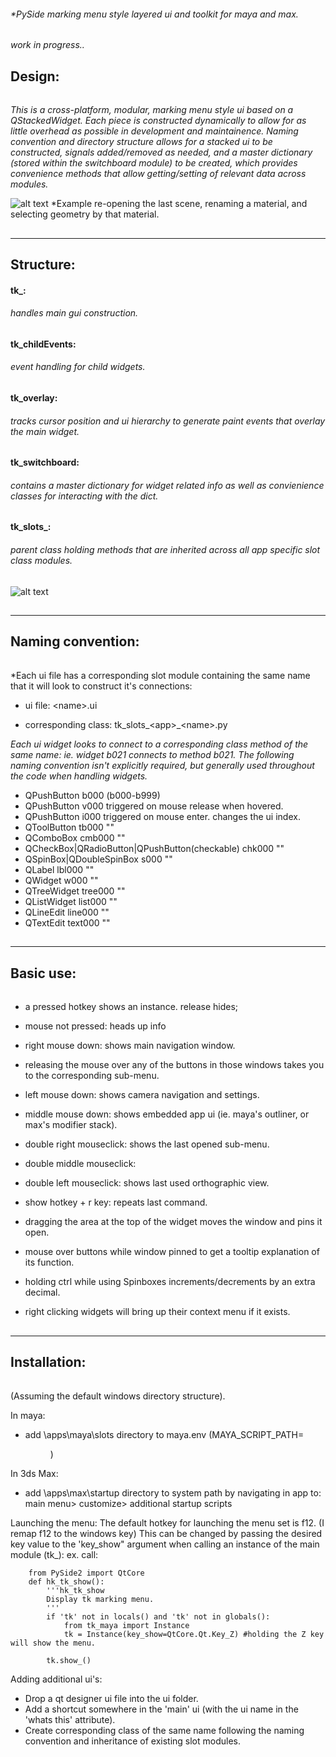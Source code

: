 ###### *PySide marking menu style layered ui and toolkit for maya and max.
*work in progress..*

## Design:
######
*This is a cross-platform, modular, marking menu style ui based on a QStackedWidget.  Each piece is constructed dynamically
to allow for as little overhead as possible in development and maintainence.  Naming convention and directory structure allows for a stacked ui to be constructed, signals added/removed as needed, and a master dictionary (stored within the switchboard module) to be created, which provides convenience methods that allow getting/setting of relevant data across modules.*


![alt text](https://raw.githubusercontent.com/m3trik/tk/master/docs/toolkit_demo.gif)
*Example re-opening the last scene, renaming a material, and selecting geometry by that material.


##
-----------------------------------------------
 Structure:
-----------------------------------------------

#### tk_:
###### *handles main gui construction.*

#### tk_childEvents:
###### *event handling for child widgets.*

#### tk_overlay:
###### *tracks cursor position and ui hierarchy to generate paint events that overlay the main widget.*

#### tk_switchboard:
###### *contains a master dictionary for widget related info as well as convienience classes for interacting with the dict.*

#### tk_slots_:
###### *parent class holding methods that are inherited across all app specific slot class modules.*


![alt text](https://raw.githubusercontent.com/m3trik/tk/master/docs/dependancy_graph.jpg)


##
-----------------------------------------------
 Naming convention:
-----------------------------------------------

######
*Each ui file has a corresponding slot module containing the same name that it will look to construct it's connections:
* ui file:     \<name\>.ui

* corresponding class: tk_slots_\<app\>_\<name\>.py
 

*Each ui widget looks to connect to a corresponding class method of the same name: ie. widget b021 connects to method b021. The following naming convention isn't explicitly required, but generally used throughout the code when handling widgets.*

* QPushButton             b000    (b000-b999)
* QPushButton             v000    triggered on mouse release when hovered.
* QPushButton             i000    triggered on mouse enter. changes the ui index.
* QToolButton             tb000   ""
* QComboBox               cmb000  ""
* QCheckBox|QRadioButton|QPushButton(checkable) chk000  ""
* QSpinBox|QDoubleSpinBox s000    ""
* QLabel                  lbl000  ""
* QWidget                 w000    ""
* QTreeWidget             tree000 ""
* QListWidget             list000 ""
* QLineEdit               line000 ""
* QTextEdit               text000 ""

##
-----------------------------------------------
 Basic use:
-----------------------------------------------

######
* a pressed hotkey shows an instance. release hides;

* mouse not pressed: heads up info

* right mouse down: shows main navigation window.

* releasing the mouse over any of the buttons in those windows takes you to the corresponding sub-menu.

* left mouse down: shows camera navigation and settings.

* middle mouse down: shows embedded app ui (ie. maya's outliner, or max's modifier stack).

* double right mouseclick: shows the last opened sub-menu.

* double middle mouseclick: 

* double left mouseclick: shows last used orthographic view.

* show hotkey + r key: repeats last command.

* dragging the area at the top of the widget moves the window and pins it open.

* mouse over buttons while window pinned to get a tooltip explanation of its function.

* holding ctrl while using Spinboxes increments/decrements by an extra decimal.

* right clicking widgets will bring up their context menu if it exists.


##
-----------------------------------------------
 Installation:
-----------------------------------------------
######
(Assuming the default windows directory structure).

In maya:
* add \apps\maya\slots directory to maya.env
 (MAYA_SCRIPT_PATH=<dir>)
 
In 3ds Max:
* add \apps\max\startup directory to system path by navigating in app to:
 main menu> customize> additional startup scripts


Launching the menu:
The default hotkey for launching the menu set is f12. (I remap f12 to the windows key) 
This can be changed by passing the desired key value to the 'key_show" argument when calling an instance of the main module (tk_):
ex. call:
```
	from PySide2 import QtCore
	def hk_tk_show():
		'''hk_tk_show
		Display tk marking menu.
		'''
		if 'tk' not in locals() and 'tk' not in globals():
			from tk_maya import Instance
			tk = Instance(key_show=QtCore.Qt.Key_Z) #holding the Z key will show the menu.

		tk.show_()
```

Adding additional ui's:
* Drop a qt designer ui file into the ui folder.
* Add a shortcut somewhere in the 'main' ui (with the ui name in the 'whats this' attribute).
* Create corresponding class of the same name following the naming convention and inheritance of existing slot modules.  